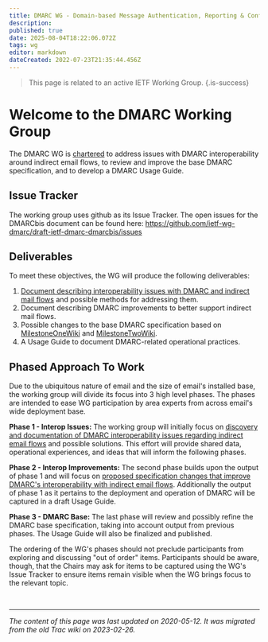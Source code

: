 ```yaml
---
title: DMARC WG - Domain-based Message Authentication, Reporting & Conformance
description: 
published: true
date: 2025-08-04T18:22:06.072Z
tags: wg
editor: markdown
dateCreated: 2022-07-23T21:35:44.456Z
---
```


> This page is related to an active IETF Working Group.
{.is-success}
# Welcome to the DMARC Working Group

The DMARC WG is [chartered](https://datatracker.ietf.org/wg/dmarc/charter/) to address issues with DMARC interoperability around indirect email flows, to review and improve the base DMARC specification, and to develop a DMARC Usage Guide.
## Issue Tracker

The working group uses github as its Issue Tracker. The open issues for the DMARCbis document can be found here:
https://github.com/ietf-wg-dmarc/draft-ietf-dmarc-dmarcbis/issues
## Deliverables

To meet these objectives, the WG will produce the following deliverables:

1. [Document describing interoperability issues with DMARC and indirect mail flows](/group/dmarc/MilestoneOneWiki) and possible methods for addressing them. 
2. Document describing DMARC improvements to better support indirect mail flows. 
3. Possible changes to the base DMARC specification based on [MilestoneOneWiki](/group/dmarc/MilestoneOneWiki) and [MilestoneTwoWiki](/group/dmarc/MilestoneTwoWiki).
4. A Usage Guide to document DMARC-related operational practices. 

## Phased Approach To Work

Due to the ubiquitous nature of email and the size of email's installed base, the working group will divide its focus into 3 high level phases. The phases are intended to ease WG participation by area experts from across email's wide deployment base.

**Phase 1 - Interop Issues:** The working group will initially focus on [discovery and documentation of DMARC interoperability issues regarding indirect email flows](/group/dmarc/MilestoneOneWiki) and possible solutions. This effort will provide shared data, operational experiences, and ideas that will inform the following phases.

**Phase 2 - Interop Improvements:** The second phase builds upon the output of phase 1 and will focus on [proposed specification changes that improve DMARC's interoperability with indirect email flows](/group/dmarc/MilestoneTwoWiki). Additionally the output of phase 1 as it pertains to the deployment and operation of DMARC will be captured in a draft Usage Guide.

**Phase 3 - DMARC Base:** The last phase will review and possibly refine the DMARC base specification, taking into account output from previous phases. The Usage Guide will also be finalized and published.

The ordering of the WG's phases should not preclude participants from exploring and discussing "out of order" items. Participants should be aware, though, that the Chairs may ask for items to be captured using the WG's Issue Tracker to ensure items remain visible when the WG brings focus to the relevant topic.

&nbsp;
&nbsp;
&nbsp;

---

*The content of this page was last updated on 2020-05-12. It was migrated from the old Trac wiki on 2023-02-26.*